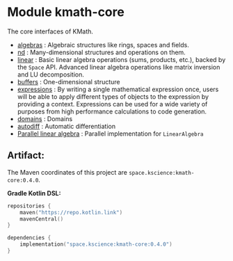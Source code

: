 # Module kmath-core

The core interfaces of KMath.

 - [algebras](src/commonMain/kotlin/space/kscience/kmath/operations/Algebra.kt) : Algebraic structures like rings, spaces and fields.
 - [nd](src/commonMain/kotlin/space/kscience/kmath/structures/StructureND.kt) : Many-dimensional structures and operations on them.
 - [linear](src/commonMain/kotlin/space/kscience/kmath/operations/Algebra.kt) : Basic linear algebra operations (sums, products, etc.), backed by the `Space` API. Advanced linear algebra operations like matrix inversion and LU decomposition.
 - [buffers](src/commonMain/kotlin/space/kscience/kmath/structures/Buffers.kt) : One-dimensional structure
 - [expressions](src/commonMain/kotlin/space/kscience/kmath/expressions) : By writing a single mathematical expression once, users will be able to apply different types of 
objects to the expression by providing a context. Expressions can be used for a wide variety of purposes from high 
performance calculations to code generation.
 - [domains](src/commonMain/kotlin/space/kscience/kmath/domains) : Domains
 - [autodiff](src/commonMain/kotlin/space/kscience/kmath/expressions/SimpleAutoDiff.kt) : Automatic differentiation
 - [Parallel linear algebra](#) : Parallel implementation for `LinearAlgebra`


## Artifact:

The Maven coordinates of this project are `space.kscience:kmath-core:0.4.0`.

**Gradle Kotlin DSL:**
```kotlin
repositories {
    maven("https://repo.kotlin.link")
    mavenCentral()
}

dependencies {
    implementation("space.kscience:kmath-core:0.4.0")
}
```
